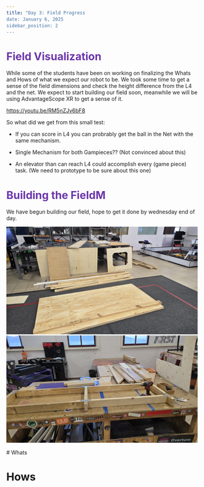 ```yaml
---
title: "Day 3: Field Progress
date: January 6, 2025
sidebar_position: 2
---
```


# <span style="color:#6b35aa">Field Visualization</span>

While some of the students have been on working on finalizing the Whats and Hows of what we expect our robot to be. We took some time to get a sense of the field dimensions and check the height difference from the L4 and the net. We expect to start building our field soon, meanwhile we will be using AdvantageScope XR to get a sense of it.

https://youtu.be/RM5nZJv6bF8

So what did we get from this small test:

- If you can score in L4 you can probrably get the ball in the Net with the same mechanism.

- Single Mechanism for both Gampieces?? (Not convinced about this)

- An elevator than can reach L4 could accomplish every (game piece) task. (We need to prototype to be sure about this one)

# <span style="color:#6b35aa">Building the FieldM</span>

We have begun building our field, hope to get it done by wednesday end of day.

<div align="center">

![FieldWood](<Field%20Wood%20(1).jpeg>)
![FieldWood](<Field%20Wood%20(2).jpeg>)

</div>
# Whats

# Hows
